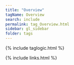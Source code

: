 ```yaml
---
title: "Overview"
tagName: Overview
search: include
permalink: tag_Overview.html
sidebar: gl_sidebar
folder: tags
---
```

{% include taglogic.html %}

{% include links.html %}